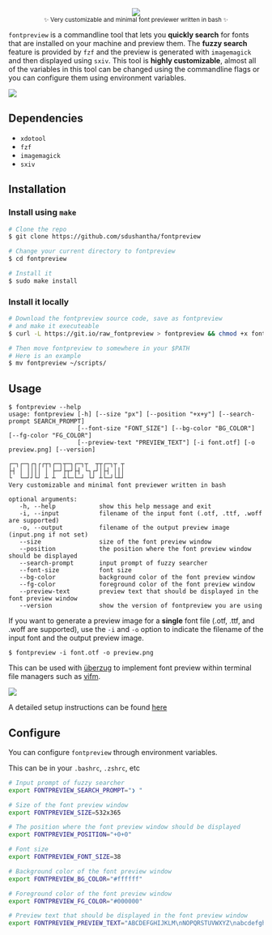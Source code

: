 <p align="center"><img src="extra/logo.png"><br><sub>✨ Very customizable and minimal font previewer written in bash ✨</sub></p>

`fontpreview` is a commandline tool that lets you **quickly search** for fonts
that are installed on your machine and preview them. The **fuzzy search** feature
is provided by `fzf` and the preview is generated with `imagemagick` and then
displayed using `sxiv`. This tool is **highly customizable**, almost all of the
variables in this tool can be changed using the commandline flags or you can
configure them using environment variables.

![](extra/demo.gif)

## Dependencies

- `xdotool`
- `fzf`
- `imagemagick`
- `sxiv`

## Installation
### Install using `make`
```bash
# Clone the repo
$ git clone https://github.com/sdushantha/fontpreview

# Change your current directory to fontpreview
$ cd fontpreview

# Install it
$ sudo make install
```

### Install it locally
```bash
# Download the fontpreview source code, save as fontpreview
# and make it executeable
$ curl -L https://git.io/raw_fontpreview > fontpreview && chmod +x fontpreview

# Then move fontpreview to somewhere in your $PATH
# Here is an example
$ mv fontpreview ~/scripts/
```

## Usage
```
$ fontpreview --help
usage: fontpreview [-h] [--size "px"] [--position "+x+y"] [--search-prompt SEARCH_PROMPT]
                   [--font-size "FONT_SIZE"] [--bg-color "BG_COLOR"] [--fg-color "FG_COLOR"]
                   [--preview-text "PREVIEW_TEXT"] [-i font.otf] [-o preview.png] [--version]

┌─┐┌─┐┌┐┌┌┬┐┌─┐┬─┐┌─┐┬  ┬┬┌─┐┬ ┬
├┤ │ ││││ │ ├─┘├┬┘├┤ └┐┌┘│├┤ │││
└  └─┘┘└┘ ┴ ┴  ┴└─└─┘ └┘ ┴└─┘└┴┘
Very customizable and minimal font previewer written in bash

optional arguments:
   -h, --help            show this help message and exit
   -i, --input           filename of the input font (.otf, .ttf, .woff are supported)
   -o, --output          filename of the output preview image (input.png if not set)
   --size                size of the font preview window
   --position            the position where the font preview window should be displayed
   --search-prompt       input prompt of fuzzy searcher
   --font-size           font size
   --bg-color            background color of the font preview window
   --fg-color            foreground color of the font preview window
   --preview-text        preview text that should be displayed in the font preview window
   --version             show the version of fontpreview you are using
```

If you want to generate a preview image for a **single** font file
(.otf, .ttf, and .woff are supported), use the `-i` and `-o` option
to indicate the filename of the input font and the output preview
image.

```
$ fontpreview -i font.otf -o preview.png
```

This can be used with [überzug](https://github.com/seebye/ueberzug)
to implement font preview within terminal file managers such as
[vifm](https://vifm.info/).

![](extra/vifm.png)

A detailed setup instructions can be found [here](https://krasjet.com/scribbles/font-preview.html)


## Configure
You can configure `fontpreview` through environment variables.

This can be in your `.bashrc`, `.zshrc`, etc

```bash
# Input prompt of fuzzy searcher
export FONTPREVIEW_SEARCH_PROMPT="❯ "

# Size of the font preview window
export FONTPREVIEW_SIZE=532x365

# The position where the font preview window should be displayed
export FONTPREVIEW_POSITION="+0+0"

# Font size
export FONTPREVIEW_FONT_SIZE=38

# Background color of the font preview window
export FONTPREVIEW_BG_COLOR="#ffffff"

# Foreground color of the font preview window
export FONTPREVIEW_FG_COLOR="#000000"

# Preview text that should be displayed in the font preview window
export FONTPREVIEW_PREVIEW_TEXT="ABCDEFGHIJKLM\nNOPQRSTUVWXYZ\nabcdefghijklm\nnopqrstuvwxyz\n1234567890\n!@$\%(){}[]"
```
